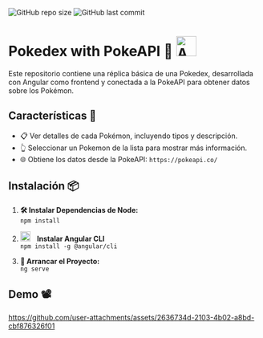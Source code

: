 ![GitHub repo size](https://img.shields.io/github/repo-size/KevinJG994/Pokedex_Angular
)
![GitHub last commit](https://img.shields.io/github/last-commit/KevinJG994/Pokedex_Angular
)



# Pokedex with PokeAPI 🐻 <img src="https://upload.wikimedia.org/wikipedia/commons/c/cf/Angular_full_color_logo.svg" alt="Angular Logo" width="40" style="margin-right: 10px;"/>

Este repositorio contiene una réplica básica de una Pokedex, desarrollada con Angular como frontend y conectada a la PokeAPI para obtener datos sobre los Pokémon.

## Características 🚀
- 📋 Ver detalles de cada Pokémon, incluyendo tipos y descripción.
- 👆 Seleccionar un Pokemon de la lista para mostrar más información.
- 🌐 Obtiene los datos desde la PokeAPI: `https://pokeapi.co/`

## Instalación 📦
1. **🛠️ Instalar Dependencias de Node:** <br>
   `npm install`
   
2. **<img src="https://upload.wikimedia.org/wikipedia/commons/c/cf/Angular_full_color_logo.svg" alt="Angular Logo" width="20" style="margin-right: 10px;"/> Instalar Angular CLI** <br>
   `npm install -g @angular/cli`

3. **🚀 Arrancar el Proyecto:** <br>
   `ng serve`

## Demo 📽️

https://github.com/user-attachments/assets/2636734d-2103-4b02-a8bd-cbf876326f01


